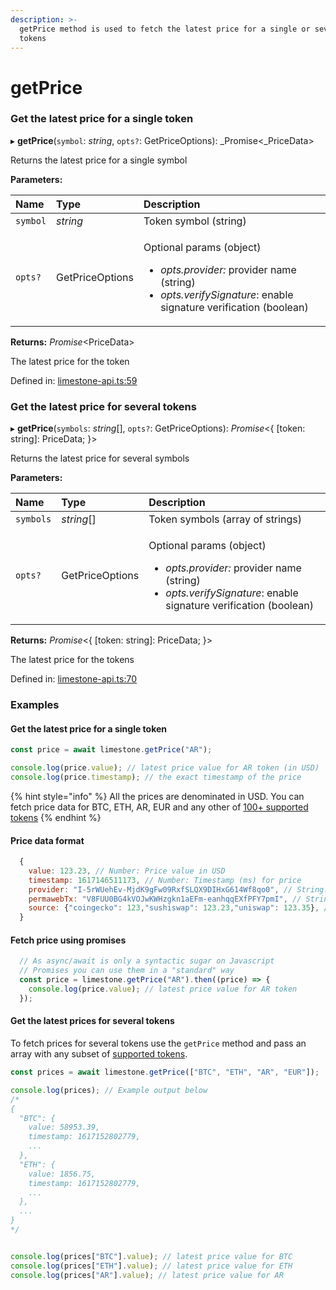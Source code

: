 ```yaml
---
description: >-
  getPrice method is used to fetch the latest price for a single or several
  tokens
---
```


# getPrice

### Get the latest price for a single token

▸ **getPrice**\(`symbol`: _string_, `opts?`: GetPriceOptions\): _Promise&lt;_PriceData&gt;

Returns the latest price for a single symbol

**Parameters:**

<table>
  <thead>
    <tr>
      <th style="text-align:left">Name</th>
      <th style="text-align:left">Type</th>
      <th style="text-align:left">Description</th>
    </tr>
  </thead>
  <tbody>
    <tr>
      <td style="text-align:left"><code>symbol</code>
      </td>
      <td style="text-align:left"><em>string</em>
      </td>
      <td style="text-align:left">Token symbol (string)</td>
    </tr>
    <tr>
      <td style="text-align:left"><code>opts?</code>
      </td>
      <td style="text-align:left">GetPriceOptions</td>
      <td style="text-align:left">
        <p>Optional params (object)</p>
        <ul>
          <li><em>opts.provider: </em>provider name<em> </em>(string)</li>
          <li><em>opts.verifySignature</em>: enable signature verification (boolean)</li>
        </ul>
      </td>
    </tr>
  </tbody>
</table>

**Returns:** _Promise_&lt;PriceData&gt;

The latest price for the token

Defined in: [limestone-api.ts:59](https://github.com/limestone-finance/limestone-api/blob/6ba5e3a/src/limestone-api.ts#L59)

### Get the latest price for several tokens

▸ **getPrice**\(`symbols`: _string_\[\], `opts?`: GetPriceOptions\): _Promise_&lt;{ \[token: string\]: PriceData; }&gt;

Returns the latest price for several symbols

**Parameters:**

<table>
  <thead>
    <tr>
      <th style="text-align:left">Name</th>
      <th style="text-align:left">Type</th>
      <th style="text-align:left">Description</th>
    </tr>
  </thead>
  <tbody>
    <tr>
      <td style="text-align:left"><code>symbols</code>
      </td>
      <td style="text-align:left"><em>string</em>[]</td>
      <td style="text-align:left">Token symbols (array of strings)</td>
    </tr>
    <tr>
      <td style="text-align:left"><code>opts?</code>
      </td>
      <td style="text-align:left">GetPriceOptions</td>
      <td style="text-align:left">
        <p>Optional params (object)</p>
        <ul>
          <li><em>opts.provider: </em>provider name (string)</li>
          <li><em>opts.verifySignature</em>: enable signature verification (boolean)</li>
        </ul>
      </td>
    </tr>
  </tbody>
</table>

**Returns:** _Promise_&lt;{ \[token: string\]: PriceData; }&gt;

The latest price for the tokens

Defined in: [limestone-api.ts:70](https://github.com/limestone-finance/limestone-api/blob/6ba5e3a/src/limestone-api.ts#L70)

### Examples

#### Get the latest price for a single token

```javascript
const price = await limestone.getPrice("AR");

console.log(price.value); // latest price value for AR token (in USD)
console.log(price.timestamp); // the exact timestamp of the price
```

{% hint style="info" %}
All the prices are denominated in USD. You can fetch price data for BTC, ETH, AR, EUR and any other of [ 100+ supported tokens](docs/ALL_SUPPORTED_TOKENS.md)
{% endhint %}

#### **Price data format** 

```javascript
  {
    value: 123.23, // Number: Price value in USD
    timestamp: 1617146511173, // Number: Timestamp (ms) for price
    provider: "I-5rWUehEv-MjdK9gFw09RxfSLQX9DIHxG614Wf8qo0", // String: Provider arweave address
    permawebTx: "V8FUU0BG4kVOJwKWHzgkn1aEFm-eanhqqEXfPFY7pmI", // String: Arweave transaction id
    source: {"coingecko": 123,"sushiswap": 123.23,"uniswap": 123.35}, // Object: Prices from different sources
  }
```

####  Fetch price using promises

```javascript
  // As async/await is only a syntactic sugar on Javascript
  // Promises you can use them in a "standard" way
  const price = limestone.getPrice("AR").then((price) => {
    console.log(price.value); // latest price value for AR token
  });

```

#### Get the latest prices for several tokens

To fetch prices for several tokens use the `getPrice` method and pass an array with any subset of [supported tokens](docs/ALL_SUPPORTED_TOKENS.md).

```javascript
const prices = await limestone.getPrice(["BTC", "ETH", "AR", "EUR"]);

console.log(prices); // Example output below
/*
{
  "BTC": {
    value: 58953.39,
    timestamp: 1617152802779,
    ...
  },
  "ETH": {
    value: 1856.75,
    timestamp: 1617152802779,
    ...
  },
  ...
}
*/


console.log(prices["BTC"].value); // latest price value for BTC
console.log(prices["ETH"].value); // latest price value for ETH
console.log(prices["AR"].value); // latest price value for AR
```

